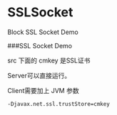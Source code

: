 # SSLSocket
Block SSL Socket Demo

###SSL Socket Demo

src 下面的 cmkey 是SSL证书

Server可以直接运行。

Client需要加上 JVM 参数
    
    -Djavax.net.ssl.trustStore=cmkey

